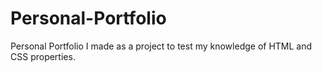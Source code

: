 # Personal-Portfolio
Personal Portfolio I made as a project to test my knowledge of HTML and CSS properties.
